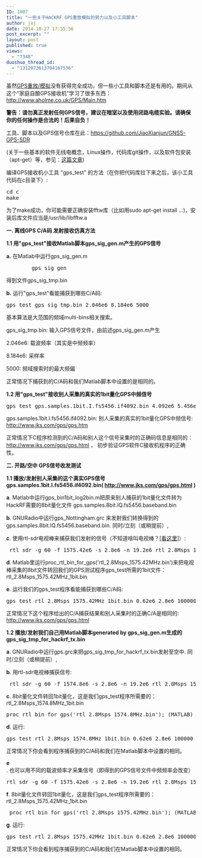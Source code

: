 ```yaml
---
ID: 1007
title: "一些关于HACKRF GPS重放模拟的努力以及小工具脚本"
author: jxj
date: 2014-10-27 17:55:56
post_excerpt: ""
layout: post
published: true
views:
  - "7348"
duoshuo_thread_id:
  - "1312073613704167536"
---
```

虽然<a href="http://sdr-x.github.io/%E4%B8%80%E4%BA%9B%E5%85%B3%E4%BA%8EGPS%E9%87%8D%E6%94%BE%E6%A8%A1%E6%8B%9F%E7%9A%84%E5%8A%AA%E5%8A%9B%E4%BB%A5%E5%8F%8A%E5%B0%8F%E5%B7%A5%E5%85%B7%E8%84%9A%E6%9C%AC/">GPS重放/模拟</a>没有获得完全成功，但一些小工具和脚本还是有用的。期间从这个“家庭自酿GPS接收机”学习了很多东西：<a href="http://www.aholme.co.uk/GPS/Main.htm">http://www.aholme.co.uk/GPS/Main.htm</a><!--more-->

<strong>**警告：请勿真正发射任何GPS信号，建议在暗室以及使用闭路电缆实验。请确保你的任何操作是合法的！后果自负！**</strong>

工具、脚本以及GPS信号仓库在此：<a href="https://github.com/JiaoXianjun/GNSS-GPS-SDR">https://github.com/JiaoXianjun/GNSS-GPS-SDR</a>

(关于一些基本的软件无线电概念，Linux操作，代码库git操作，以及软件包安装（apt-get）等，参见：<a href="http://sdr-x.github.io/rtl-sdr-rtl2832%E7%94%B5%E8%A7%86%E6%A3%92%E8%B7%9F%E8%B8%AA%E9%A3%9E%E6%9C%BAstep-by-step%E6%95%99%E7%A8%8B(tutorial%20ADS-B%20aircraft%20tracking%20by%20rtl-sdr%20rtl2832%20gr-air-modes)/">这篇文章</a>)

编译GPS接收机小工具 "gps_test" 的方法（在你把代码库拉下来之后，该小工具代码在c目录下）:
<pre class="lang:default decode:true ">cd c
make</pre>
为了make成功，你可能需要正确安装fftw库（比如用sudo apt-get install ...)，安装后库文件应当是/usr/lib/libfftw.a

<strong>一. 离线GPS C/A码 发射接收仿真方法</strong>

<strong>1.1 用"gps_test"接收Matlab脚本gps_sig_gen.m产生的GPS信号</strong>

<strong>a.</strong> 在Matlab中运行gps_sig_gen.m
<pre class="lang:default decode:true">        gps_sig_gen</pre>
得到文件gps_sig_tmp.bin

<strong>b.</strong> 运行"gps_test"看能捕获到哪些C/A码:
<pre class="lang:default decode:true ">gps_test gps_sig_tmp.bin 2.046e6 8.184e6 5000</pre>
基本算法是大范围的频域multi-bins相关搜索。

gps_sig_tmp.bin: 输入GPS信号文件，由前述gps_sig_gen.m产生

2.046e6: 载波频率（其实是中频频率）

8.184e6: 采样率

5000: 频域搜索时的最大频偏

正常情况下捕获到的C/A码和我们Matlab脚本中设置的是相同的。

<strong>1.2 用"gps_test"接收别人采集的真实的1bit量化GPS中频信号</strong>
<pre class="lang:default decode:true ">gps_test gps.samples.1bit.I.fs5456.if4092.bin 4.092e6 5.456e6 5000</pre>
gps.samples.1bit.I.fs5456.if4092.bin: 别人采集的真实的1bit量化GPS中频信号: <a href="http://www.jks.com/gps/gps.htm">http://www.jks.com/gps/gps.htm</a>

正常情况下C程序检测到的C/A码和别人这个信号采集时的正确码信息是相同的：<a href="http://www.jks.com/gps/gps.html">http://www.jks.com/gps/gps.html</a> ，
初步验证GPS软件C接收机程序的正确性。

<strong>二. 开路/空中 GPS信号收发测试</strong>

<strong>1.1 播放/发射别人采集的这个真实GPS信号gps.samples.1bit.I.fs5456.if4092.bin( <a href="http://www.jks.com/gps/gps.html">http://www.jks.com/gps/gps.html</a> )</strong>

<strong>a</strong>. Matlab中运行gps_bin1bit_log2bin.m把原来别人捕获的1bit量化文件转为HackRF需要的8bit量化文件 gps.samples.8bit.IQ.fs5456.baseband.bin

<strong>b</strong>. GNURadio中运行gps_Nottingham.grc 来发射我们转换得到的gps.samples.8bit.IQ.fs5456.baseband.bin. 同时/立刻（或稍提前）,

<strong>c</strong>. 使用rtl-sdr电视棒来捕获我们发射的信号（不知道啥叫电视棒？[<a href="http://sdr-x.github.io/rtl-sdr-rtl2832%E7%94%B5%E8%A7%86%E6%A3%92%E8%B7%9F%E8%B8%AA%E9%A3%9E%E6%9C%BAstep-by-step%E6%95%99%E7%A8%8B%28tutorial%20ADS-B%20aircraft%20tracking%20by%20rtl-sdr%20rtl2832%20gr-air-modes%29/">看这里</a>]）:
<pre class="lang:default decode:true"> rtl_sdr -g 60 -f 1575.42e6 -s 2.8e6 -n 19.2e6 rtl_2.8Msps_1575.42MHz.bin</pre>
<strong>d</strong>. Matlab里运行proc_rtl_bin_for_gps('rtl_2.8Msps_1575.42MHz.bin')来把电视棒采集的8bit文件转回我们的GPS测试程序gps_test所需的1bit文件：rtl_2.8Msps_1575.42MHz_1bit.bin

<strong>e</strong>. 运行我们的gps_test程序看能捕获到哪些C/A码:
<pre class="lang:default decode:true ">gps_test rtl_2.8Msps_1575.42MHz_1bit.bin 0.62e6 2.8e6 100000</pre>
正常情况下这个程序给出的C/A捕获结果和别人采集时的正确C/A是相同的: <a href="http://www.jks.com/gps/gps.html">http://www.jks.com/gps/gps.html</a>

<strong>1.2 播放/发射我们自己用Matlab脚本generated by gps_sig_gen.m生成的 gps_sig_tmp_for_hackrf_tx.bin</strong>

<strong>a</strong>. GNURadio中运行gps.grc来把gps_sig_tmp_for_hackrf_tx.bin发射至空中. 同时/立刻（或稍提前）,

<strong>b</strong>. 用rtl-sdr电视棒捕获信号:
<pre class="lang:default decode:true "> rtl_sdr -g 60 -f 1574.8e6 -s 2.8e6 -n 19.2e6 rtl_2.8Msps_1574.8MHz.bin</pre>
<strong>c</strong>. 8bit量化文件转回1bit量化，这是我们gps_test程序所需要的：rtl_2.8Msps_1574.8MHz_1bit.bin
<pre class="lang:default decode:true ">proc_rtl_bin_for_gps('rtl_2.8Msps_1574.8MHz.bin'); (MATLAB)</pre>
<strong>d</strong>. 运行:
<pre class="lang:default decode:true ">gps_test rtl_2.8Msps_1574.8MHz_1bit.bin 0.62e6 2.8e6 100000</pre>
正常情况下你会看到程序捕获到的C/A码和我们在Matlab脚本中设置的相同。

<strong>e</strong>. 也可以用不同的载波频率才采集信号（即得到的GPS信号文件中频频率会改变）
<pre class="lang:default decode:true ">rtl_sdr -g 60 -f 1575.42e6 -s 2.8e6 -n 19.2e6 rtl_2.8Msps_1575.42MHz.bin</pre>
<strong>f</strong>. 8bit量化文件转回1bit量化，这是我们gps_test程序所需要的：rtl_2.8Msps_1575.42MHz_1bit.bin
<pre class="lang:default decode:true "> proc_rtl_bin_for_gps('rtl_2.8Msps_1575.42MHz.bin'); (MATLAB)</pre>
<strong>g</strong>. 运行:
<pre class="lang:default decode:true">gps_test rtl_2.8Msps_1575.42MHz_1bit.bin 0.62e6 2.8e6 100000</pre>
正常情况下你会看到程序捕获到的C/A码和我们在Matlab脚本中设置的相同。
